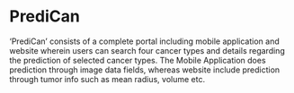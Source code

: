 # PrediCan
‘PrediCan’ consists of a complete portal including mobile application and website wherein  users can search four cancer types and details regarding the prediction of selected cancer types. The Mobile Application does prediction through image data fields, whereas website include prediction through tumor info such as mean radius, volume etc.
